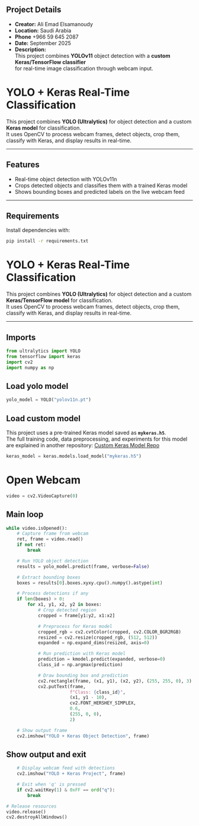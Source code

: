 

## Project Details

- **Creator:** Ali Emad Elsamanoudy 
- **Location:** Saudi Arabia
- **Phone** +966 59 645 2087
- **Date:** September 2025  
- **Description:**  
  This project combines **YOLOv11** object detection with a **custom Keras/TensorFlow classifier**  
  for real-time image classification through webcam input.  


# YOLO + Keras Real-Time Classification


This project combines **YOLO (Ultralytics)** for object detection and a custom **Keras model** for classification.  
It uses OpenCV to process webcam frames, detect objects, crop them, classify with Keras, and display results in real-time.  

---

## Features
- Real-time object detection with YOLOv11n  
- Crops detected objects and classifies them with a trained Keras model  
- Shows bounding boxes and predicted labels on the live webcam feed  

---
## Requirements
Install dependencies with:
```bash
pip install -r requirements.txt
```



# YOLO + Keras Real-Time Classification

This project combines **YOLO (Ultralytics)** for object detection and a custom **Keras/TensorFlow model** for classification.  
It uses OpenCV to process webcam frames, detect objects, crop them, classify with Keras, and display results in real-time.  

---

## Imports
```python
from ultralytics import YOLO
from tensorflow import keras
import cv2
import numpy as np
```

## Load yolo model
```python
yolo_model = YOLO("yolov11n.pt")
```

## Load custom model

This project uses a pre-trained Keras model saved as **`mykeras.h5`**.  
The full training code, data preprocessing, and experiments for this model are explained in another repository:   [Custom Keras Model Repo](https://github.com/YOUR-USERNAME/keras-model-repo) 
```python
keras_model = keras.models.load_model("mykeras.h5")
```


# Open Webcam 
```python
video = cv2.VideoCapture(0)
```

## Main loop
```python
while video.isOpened():
    # Capture frame from webcam
    ret, frame = video.read()
    if not ret:
        break

    # Run YOLO object detection
    results = yolo_model.predict(frame, verbose=False)

    # Extract bounding boxes
    boxes = results[0].boxes.xyxy.cpu().numpy().astype(int)

    # Process detections if any
    if len(boxes) > 0:
        for x1, y1, x2, y2 in boxes:
            # Crop detected region
            cropped = frame[y1:y2, x1:x2]

            # Preprocess for Keras model
            cropped_rgb = cv2.cvtColor(cropped, cv2.COLOR_BGR2RGB)
            resized = cv2.resize(cropped_rgb, (512, 512))
            expanded = np.expand_dims(resized, axis=0)

            # Run prediction with Keras model
            prediction = kmodel.predict(expanded, verbose=0)
            class_id = np.argmax(prediction)

            # Draw bounding box and prediction
            cv2.rectangle(frame, (x1, y1), (x2, y2), (255, 255, 0), 3)
            cv2.putText(frame,
                        f"Class: {class_id}",
                        (x1, y1 - 10),
                        cv2.FONT_HERSHEY_SIMPLEX,
                        0.6,
                        (255, 0, 0),
                        2)

    # Show output frame
    cv2.imshow("YOLO + Keras Object Detection", frame)

```
## Show output and exit
```python
    # Display webcam feed with detections
    cv2.imshow("YOLO + Keras Project", frame)

    # Exit when 'q' is pressed
    if cv2.waitKey(1) & 0xFF == ord("q"):
        break

# Release resources
video.release()
cv2.destroyAllWindows()
```

    

